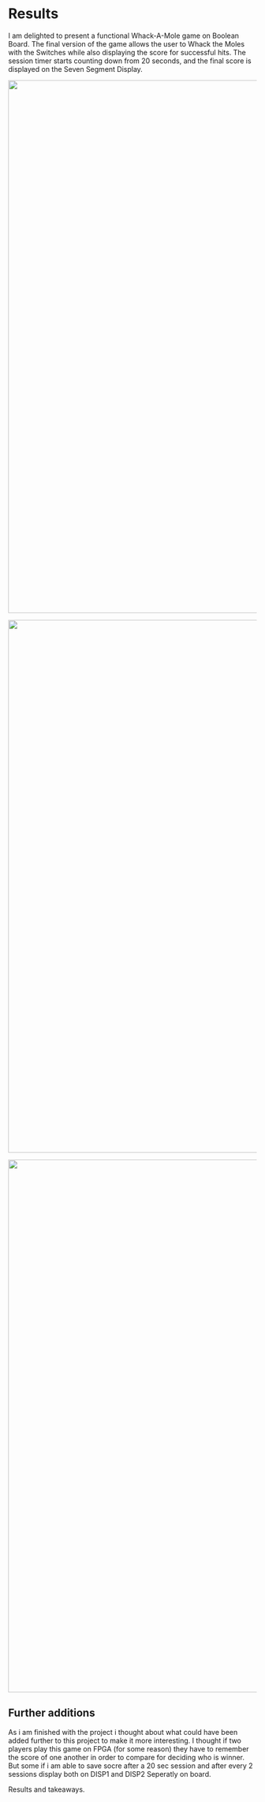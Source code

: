 # Results
I am delighted to present a functional Whack-A-Mole game on Boolean Board.
The final version of the game allows the user to Whack the Moles with the Switches while also displaying the score for successful hits.
The session timer starts counting down from 20 seconds, and the final score is displayed on the Seven Segment Display.

<p align="center">
  <img src="src="src="https://lh3.google.com/u/1/d/10CkA6lS_SEEhmQTv65DfJKA3_J_dS1xh=w1920-h942-iv1" width="1080" title="hover text">

  <p align="center">
  <img src="src="src="https://lh3.google.com/u/1/d/1fCgSctkYTM3Pq1OplA3kPtmFUo0GAhOA=w1038-h942-iv1" width="1080" title="hover text">

  <p align="center">
  <img src="src="https://lh3.google.com/u/1/d/1fCXHzO9vLPL9dEDbBjI_g6ytWu-HfQMT=w1038-h942-iv1" width="1080" title="hover text">

## Further additions

As i am finished with the project i thought about what could have been added further to
this project to make it more interesting.
I thought if two players play this game on FPGA (for some reason) they have to remember 
the score of one another in order to compare for deciding who is winner. But some if i am able to save socre after a 20 sec session and after every 2 sessions display both on DISP1 and DISP2 Seperatly on board. 

Results and takeaways.

